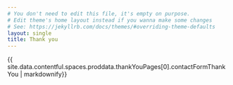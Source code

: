 ```yaml
---
# You don't need to edit this file, it's empty on purpose.
# Edit theme's home layout instead if you wanna make some changes
# See: https://jekyllrb.com/docs/themes/#overriding-theme-defaults
layout: single
title: Thank you
---
```


{{ site.data.contentful.spaces.proddata.thankYouPages[0].contactFormThankYou | markdownify}}

